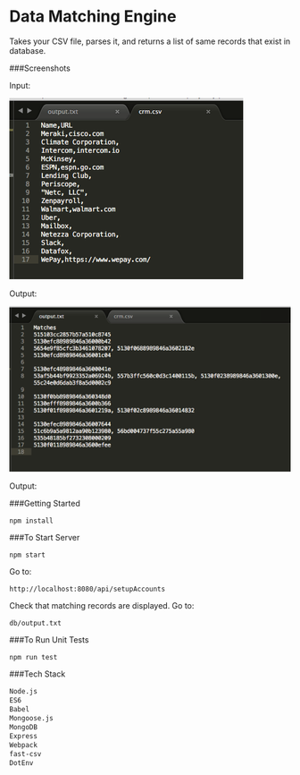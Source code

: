 # Data Matching Engine

Takes your CSV file, parses it, and returns a list of same records that exist in database.

###Screenshots

Input:

<span width="30px" height="30px"><img src="./src/images/Input.png"></span>

Output:

<span width="30px" height="30px"><img src="./src/images/Output.png"></span>

Output:


###Getting Started

    npm install

###To Start Server

    npm start

Go to:

    http://localhost:8080/api/setupAccounts

Check that matching records are displayed. Go to:

    db/output.txt

###To Run Unit Tests

    npm run test

###Tech Stack

    Node.js
    ES6
    Babel
    Mongoose.js
    MongoDB
    Express
    Webpack
    fast-csv
    DotEnv